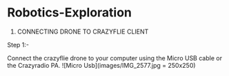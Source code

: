 # Robotics-Exploration

1) CONNECTING DRONE TO CRAZYFLIE CLIENT

Step 1:-

Connect the crazyflie drone to your computer using the Micro USB cable or the Crazyradio PA.
![Micro Usb](images/IMG_2577.jpg = 250x250)
